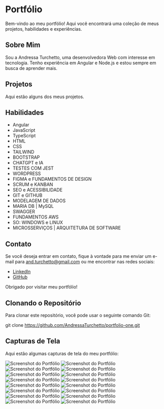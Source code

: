 # Portfólio

Bem-vindo ao meu portfólio! Aqui você encontrará uma coleção de meus projetos, habilidades e experiências.

## Sobre Mim

Sou a Andressa Turchetto, uma desenvolvedora Web com interesse em tecnologia. Tenho experiência em Angular e Node.js e estou sempre em busca de aprender mais.

## Projetos

Aqui estão alguns dos meus projetos.

## Habilidades

- Angular
- JavaScript
- TypeScript
- HTML
- CSS
- TAILWIND
- BOOTSTRAP
- CHATGPT e IA
- TESTES COM JEST
- WORDPRESS
- FIGMA e FUNDAMENTOS DE DESIGN
- SCRUM e KANBAN
- SEO e ACESSIBILIDADE  
- GIT e GITHUB
- MODELAGEM DE DADOS
- MARIA DB | MySQL
- SWAGGER
- FUNDAMENTOS AWS
- SO: WINDOWS e LINUX
- MICROSSERVIÇOS | ARQUITETURA DE SOFTWARE

## Contato

Se você deseja entrar em contato, fique à vontade para me enviar um e-mail para and.turchetto@gmail.com ou me encontrar nas redes sociais:

- [LinkedIn](https://www.linkedin.com/in/andressadev/)
- [GitHub](https://github.com/AndressaTurchetto/)

Obrigado por visitar meu portfólio!

## Clonando o Repositório

Para clonar este repositório, você pode usar o seguinte comando Git:

git clone https://github.com/AndressaTurchetto/portfolio-one.git

## Capturas de Tela

Aqui estão algumas capturas de tela do meu portfólio:

![Screenshot do Portfólio](assets/readme/desktop1.png)
![Screenshot do Portfólio](assets/readme/desktop2.png)
![Screenshot do Portfólio](assets/readme/desktop3.png)
![Screenshot do Portfólio](assets/readme/desktop4.png)
![Screenshot do Portfólio](assets/readme/desktop5.png)
![Screenshot do Portfólio](assets/readme/desktop6.png)
![Screenshot do Portfólio](assets/readme/desktop-dark1.png)
![Screenshot do Portfólio](assets/readme/desktop-dark2.png)
![Screenshot do Portfólio](assets/readme/desktop-dark3.png)
![Screenshot do Portfólio](assets/readme/desktop-dark4.png)
![Screenshot do Portfólio](assets/readme/celular1.png)
![Screenshot do Portfólio](assets/readme/celular2.png)
![Screenshot do Portfólio](assets/readme/celular3.png)
![Screenshot do Portfólio](assets/readme/celular4.png)
![Screenshot do Portfólio](assets/readme/celular5.png)
![Screenshot do Portfólio](assets/readme/celular6.png)


